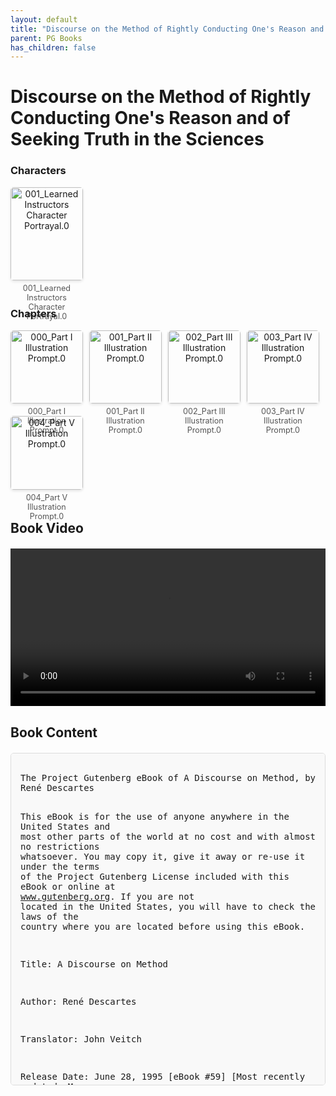 ```yaml
---
layout: default
title: "Discourse on the Method of Rightly Conducting One's Reason and of Seeking Truth in the Sciences"
parent: PG Books
has_children: false
---
```



<style>
.image-gallery {
  display: flex;
  flex-wrap: wrap;
  justify-content: space-between;
  margin-bottom: 20px;
}

.image-row {
  display: flex;
  justify-content: flex-start;
  width: 100%;
  margin-bottom: 20px;
}

.image-item {
  width: 23%;
  margin-right: 2%;
  text-align: center;
}

.image-item:last-child {
  margin-right: 0;
}

.image-item img {
  width: 100%;
  height: auto;
  object-fit: cover;
  border-radius: 5px;
  box-shadow: 0 2px 4px rgba(0,0,0,0.1);
}

.image-item p {
  margin-top: 5px;
  font-size: 0.9em;
  color: #555;
}

.video-container {
  margin: 20px 0;
}

.book-content {
  max-height: 500px;
  overflow-y: auto;
  padding: 15px;
  border: 1px solid #ddd;
  border-radius: 5px;
  background-color: #f9f9f9;
  font-family: monospace;
  white-space: pre-wrap;
  margin-top: 20px;
}
</style>


# Discourse on the Method of Rightly Conducting One's Reason and of Seeking Truth in the Sciences

<h3>Characters</h3>
<div class="image-gallery">
<div class="image-row">
  <div class="image-item">
    <img src="../results/Discourse on the Method of Rightly Conducting One's Reason and of Seeking Truth in the Sciences/characters/001_Learned Instructors Character Portrayal.0.png" alt="001_Learned Instructors Character Portrayal.0">
    <p>001_Learned Instructors Character Portrayal.0</p>
  </div>
</div>
</div>

<h3>Chapters</h3>
<div class="image-gallery">
<div class="image-row">
  <div class="image-item">
    <img src="../results/Discourse on the Method of Rightly Conducting One's Reason and of Seeking Truth in the Sciences/chapters/000_Part I Illustration Prompt.0.png" alt="000_Part I Illustration Prompt.0">
    <p>000_Part I Illustration Prompt.0</p>
  </div>
  <div class="image-item">
    <img src="../results/Discourse on the Method of Rightly Conducting One's Reason and of Seeking Truth in the Sciences/chapters/001_Part II Illustration Prompt.0.png" alt="001_Part II Illustration Prompt.0">
    <p>001_Part II Illustration Prompt.0</p>
  </div>
  <div class="image-item">
    <img src="../results/Discourse on the Method of Rightly Conducting One's Reason and of Seeking Truth in the Sciences/chapters/002_Part III Illustration Prompt.0.png" alt="002_Part III Illustration Prompt.0">
    <p>002_Part III Illustration Prompt.0</p>
  </div>
  <div class="image-item">
    <img src="../results/Discourse on the Method of Rightly Conducting One's Reason and of Seeking Truth in the Sciences/chapters/003_Part IV Illustration Prompt.0.png" alt="003_Part IV Illustration Prompt.0">
    <p>003_Part IV Illustration Prompt.0</p>
  </div>
</div>
<div class="image-row">
  <div class="image-item">
    <img src="../results/Discourse on the Method of Rightly Conducting One's Reason and of Seeking Truth in the Sciences/chapters/004_Part V Illustration Prompt.0.png" alt="004_Part V Illustration Prompt.0">
    <p>004_Part V Illustration Prompt.0</p>
  </div>
</div>
</div>

<h2>Book Video</h2>
<div class="video-container">
  <video controls width="100%">
    <source src="../videos/Discourse on the Method of Rightly Conducting One's Reason and of Seeking Truth in the Sciences.mp4" type="video/mp4">
    Your browser does not support the video tag.
  </video>
</div>


## Book Content

<div class="book-content">
﻿The Project Gutenberg eBook of A Discourse on Method, by René Descartes

This eBook is for the use of anyone anywhere in the United States and
most other parts of the world at no cost and with almost no restrictions
whatsoever. You may copy it, give it away or re-use it under the terms
of the Project Gutenberg License included with this eBook or online at
www.gutenberg.org. If you are not located in the United States, you
will have to check the laws of the country where you are located before
using this eBook.

Title: A Discourse on Method

Author: René Descartes

Translator: John Veitch

Release Date: June 28, 1995 [eBook #59]
[Most recently updated: May 13, 2022]

Language: English

Character set encoding: UTF-8

Produced by: Ilana and Greg Newby

*** START OF THE PROJECT GUTENBERG EBOOK A DISCOURSE ON METHOD ***




DISCOURSE ON THE METHOD 
OF RIGHTLY CONDUCTING THE REASON,
AND SEEKING TRUTH IN THE SCIENCES

by René Descartes


Contents

 PREFATORY NOTE
 PART I
 PART II
 PART III
 PART IV
 PART V
 PART VI




PREFATORY NOTE BY THE AUTHOR


If this Discourse appear too long to be read at once, it may be divided
into six Parts: and, in the first, will be found various considerations
touching the Sciences; in the second, the principal rules of the Method
which the Author has discovered, in the third, certain of the rules of
Morals which he has deduced from this Method; in the fourth, the
reasonings by which he establishes the existence of God and of the
Human Soul, which are the foundations of his Metaphysic; in the fifth,
the order of the Physical questions which he has investigated, and, in
particular, the explication of the motion of the heart and of some
other difficulties pertaining to Medicine, as also the difference
between the soul of man and that of the brutes; and, in the last, what
the Author believes to be required in order to greater advancement in
the investigation of Nature than has yet been made, with the reasons
that have induced him to write.




PART I


Good sense is, of all things among men, the most equally distributed;
for every one thinks himself so abundantly provided with it, that those
even who are the most difficult to satisfy in everything else, do not
usually desire a larger measure of this quality than they already
possess. And in this it is not likely that all are mistaken the
conviction is rather to be held as testifying that the power of judging
aright and of distinguishing truth from error, which is properly what
is called good sense or reason, is by nature equal in all men; and that
the diversity of our opinions, consequently, does not arise from some
being endowed with a larger share of reason than others, but solely
from this, that we conduct our thoughts along different ways, and do
not fix our attention on the same objects. For to be possessed of a
vigorous mind is not enough; the prime requisite is rightly to apply
it. The greatest minds, as they are capable of the highest excellences,
are open likewise to the greatest aberrations; and those who travel
very slowly may yet make far greater progress, provided they keep
always to the straight road, than those who, while they run, forsake
it.

For myself, I have never fancied my mind to be in any respect more
perfect than those of the generality; on the contrary, I have often
wished that I were equal to some others in promptitude of thought, or
in clearness and distinctness of imagination, or in fullness and
readiness of memory. And besides these, I know of no other qualities
that contribute to the perfection of the mind; for as to the reason or
sense, inasmuch as it is that alone which constitutes us men, and
distinguishes us from the brutes, I am disposed to believe that it is
to be found complete in each individual; and on this point to adopt the
common opinion of philosophers, who say that the difference of greater
and less holds only among the accidents, and not among the forms or
natures of individuals of the same species.

I will not hesitate, however, to avow my belief that it has been my
singular good fortune to have very early in life fallen in with certain
tracks which have conducted me to considerations and maxims, of which I
have formed a method that gives me the means, as I think, of gradually
augmenting my knowledge, and of raising it by little and little to the
highest point which the mediocrity of my talents and the brief duration
of my life will permit me to reach. For I have already reaped from it
such fruits that, although I have been accustomed to think lowly enough
of myself, and although when I look with the eye of a philosopher at
the varied courses and pursuits of mankind at large, I find scarcely
one which does not appear in vain and useless, I nevertheless derive
the highest satisfaction from the progress I conceive myself to have
already made in the search after truth, and cannot help entertaining
such expectations of the future as to believe that if, among the
occupations of men as men, there is any one really excellent and
important, it is that which I have chosen.

After all, it is possible I may be mistaken; and it is but a little
copper and glass, perhaps, that I take for gold and diamonds. I know
how very liable we are to delusion in what relates to ourselves, and
also how much the judgments of our friends are to be suspected when
given in our favor. But I shall endeavor in this discourse to describe
the paths I have followed, and to delineate my life as in a picture, in
order that each one may also be able to judge of them for himself, and
that in the general opinion entertained of them, as gathered from
current report, I myself may have a new help towards instruction to be
added to those I have been in the habit of employing.

My present design, then, is not to teach the method which each ought to
follow for the right conduct of his reason, but solely to describe the
way in which I have endeavored to conduct my own. They who set
themselves to give precepts must of course regard themselves as
possessed of greater skill than those to whom they prescribe; and if
they err in the slightest particular, they subject themselves to
censure. But as this tract is put forth merely as a history, or, if you
will, as a tale, in which, amid some examples worthy of imitation,
there will be found, perhaps, as many more which it were advisable not
to follow, I hope it will prove useful to some without being hurtful to
any, and that my openness will find some favor with all.

From my childhood, I have been familiar with letters; and as I was
given to believe that by their help a clear and certain knowledge of
all that is useful in life might be acquired, I was ardently desirous
of instruction. But as soon as I had finished the entire course of
study, at the close of which it is customary to be admitted into the
order of the learned, I completely changed my opinion. For I found
myself involved in so many doubts and errors, that I was convinced I
had advanced no farther in all my attempts at learning, than the
discovery at every turn of my own ignorance. And yet I was studying in
one of the most celebrated schools in Europe, in which I thought there
must be learned men, if such were anywhere to be found. I had been
taught all that others learned there; and not contented with the
sciences actually taught us, I had, in addition, read all the books
that had fallen into my hands, treating of such branches as are
esteemed the most curious and rare. I knew the judgment which others
had formed of me; and I did not find that I was considered inferior to
my fellows, although there were among them some who were already marked
out to fill the places of our instructors. And, in fine, our age
appeared to me as flourishing, and as fertile in powerful minds as any
preceding one. I was thus led to take the liberty of judging of all
other men by myself, and of concluding that there was no science in
existence that was of such a nature as I had previously been given to
believe.

I still continued, however, to hold in esteem the studies of the
schools. I was aware that the languages taught in them are necessary to
the understanding of the writings of the ancients; that the grace of
fable stirs the mind; that the memorable deeds of history elevate it;
and, if read with discretion, aid in forming the judgment; that the
perusal of all excellent books is, as it were, to interview with the
noblest men of past ages, who have written them, and even a studied
interview, in which are discovered to us only their choicest thoughts;
that eloquence has incomparable force and beauty; that poesy has its
ravishing graces and delights; that in the mathematics there are many
refined discoveries eminently suited to gratify the inquisitive, as
well as further all the arts an lessen the labour of man; that numerous
highly useful precepts and exhortations to virtue are contained in
treatises on morals; that theology points out the path to heaven; that
philosophy affords the means of discoursing with an appearance of truth
on all matters, and commands the admiration of the more simple; that
jurisprudence, medicine, and the other sciences, secure for their
cultivators honors and riches; and, in fine, that it is useful to
bestow some attention upon all, even upon those abounding the most in
superstition and error, that we may be in a position to determine their
real value, and guard against being deceived.

But I believed that I had already given sufficient time to languages,
and likewise to the reading of the writings of the ancients, to their
histories and fables. For to hold converse with those of other ages and
to travel, are almost the same thing. It is useful to know something of
the manners of different nations, that we may be enabled to form a more
correct judgment regarding our own, and be prevented from thinking that
everything contrary to our customs is ridiculous and irrational, a
conclusion usually come to by those whose experience has be...

[Content truncated for display]
</div>
